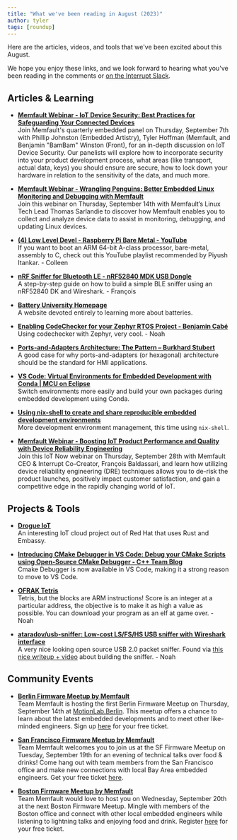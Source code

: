 ```yaml
---
title: "What we've been reading in August (2023)"
author: tyler
tags: [roundup]
---
```


<!-- excerpt start -->

Here are the articles, videos, and tools that we've been excited about this
August. 

<!-- excerpt end -->

We hope you enjoy these links, and we look forward to hearing what you've been
reading in the comments or [on the Interrupt Slack](https://interrupt-slack.herokuapp.com/).



## Articles & Learning
- [**Memfault Webinar - IoT Device Security: Best Practices for Safeguarding Your Connected Devices**](https://hubs.la/Q0219KfY0)<br>
Join Memfault's quarterly embedded panel on Thursday, September 7th with Phillip Johnston (Embedded Artistry), Tyler Hoffman (Memfault, and Benjamin "BamBam" Winston (Front), for an in-depth discussion on IoT Device Security. Our panelists will explore how to incorporate security into your product development process, what areas (like transport, actual data, keys) you should ensure are secure, how to lock down your hardware in relation to the sensitivity of the data, and much more. 

- [**Memfault Webinar - Wrangling Penguins: Better Embedded Linux Monitoring and Debugging with Memfault**](https://hubs.la/Q0219Ks40)<br>
Join this webinar on Thursday, September 14th with Memfault’s Linux Tech Lead Thomas Sarlandie to discover how Memfault enables you to collect and analyze device data to assist in monitoring, debugging, and updating Linux devices. 

- [**(4) Low Level Devel - Raspberry Pi Bare Metal - YouTube**](https://www.youtube.com/playlist?list=PLVxiWMqQvhg9FCteL7I0aohj1_YiUx1x8)<br>
If you want to boot an ARM 64-bit A-class processor, bare-metal, assembly to C, check out this YouTube playlist recommended by Piyush Itankar. - Colleen

- [**nRF Sniffer for Bluetooth LE - nRF52840 MDK USB Dongle**](https://wiki.makerdiary.com/nrf52840-mdk-usb-dongle/guides/ble-sniffer/)<br>
A step-by-step guide on how to build a simple BLE sniffer using an nRF52840 DK and Wireshark. - François

- [**Battery University Homepage**](https://batteryuniversity.com/)<br>
A website devoted entirely to learning more about batteries. 

- [**Enabling CodeChecker for your Zephyr RTOS Project - Benjamin Cabé**](https://blog.benjamin-cabe.com/2023/08/23/enabling-codechecker-for-your-zephyr-rtos-project)<br>
Using codechecker with Zephyr, very cool. - Noah

- [**Ports-and-Adapters Architecture: The Pattern – Burkhard Stubert**](https://embeddeduse.com/2023/08/24/ports-and-adapters-architecture-the-pattern/)<br>
A good case for why ports-and-adapters (or hexagonal) architecture should be the standard for HMI applications.

- [**VS Code: Virtual Environments for Embedded Development with Conda | MCU on Eclipse**](https://mcuoneclipse.com/2023/08/25/vs-code-virtual-environments-for-embedded-development-with-conda/)<br>
Switch environments more easily and build your own packages during embedded development using Conda. 

- [**Using nix-shell to create and share reproducible embedded development environments**](https://dnedic.github.io/blog/nix-shell-embedded-development-environment/)<br>
More development environment management, this time using `nix-shell`. 

- [**Memfault Webinar - Boosting IoT Product Performance and Quality with Device Reliability Engineering**](https://app.livestorm.co/wkm/boosting-iot-product-performance-and-quality-with-device-reliability-engineering?utm_source=cl&utm_campaign=cl)<br>
Join this IoT Now webinar on Thursday, September 28th with Memfault CEO & Interrupt Co-Creator, François Baldassari, and learn how utilizing device reliability engineering (DRE) techniques allows you to de-risk the product launches, positively impact customer satisfaction, and gain a competitive edge in the rapidly changing world of IoT.




## Projects & Tools
- [**Drogue IoT**](https://www.drogue.io/)<br>
An interesting IoT cloud project out of Red Hat that uses Rust and Embassy.

- [**Introducing CMake Debugger in VS Code: Debug your CMake Scripts using Open-Source CMake Debugger - C++ Team Blog**](https://devblogs.microsoft.com/cppblog/introducing-cmake-debugger-in-vs-code-debug-your-cmake-scripts-using-open-source-cmake-debugger/)<br>
Cmake Debugger is now available in VS Code, making it a strong reason to move to VS Code. 

- [**OFRAK Tetris**](https://ofrak.com/tetris/)<br>
Tetris, but the blocks are ARM instructions! Score is an integer at a particular address, the objective is to make it as high a value as possible. You can download your program as an elf at game over. - Noah

- [**ataradov/usb-sniffer: Low-cost LS/FS/HS USB sniffer with Wireshark interface**](https://github.com/ataradov/usb-sniffer)<br>
A very nice looking open source USB 2.0 packet sniffer. Found via [this nice writeup + video](https://www.downtowndougbrown.com/2023/08/building-alex-taradovs-open-source-usb-sniffer/) about building the sniffer. - Noah



## Community Events

- [**Berlin Firmware Meetup by Memfault**](https://www.eventbrite.com/e/berlin-firmware-meetup-tickets-685436237237)<br>
Team Memfault is hosting the first Berlin Firmware Meetup on Thursday, September 14th at [MotionLab.Berlin](https://motionlab.berlin/). This meetup offers a chance to learn about the latest embedded developments and to meet other like-minded engineers. Sign up [here](https://www.eventbrite.com/e/berlin-firmware-meetup-tickets-685436237237) for your free ticket.

- [**San Francisco Firmware Meetup by Memfault**](https://www.eventbrite.com/e/sf-firmware-meetup-tickets-695013503097)<br>
Team Memfault welcomes you to join us at the SF Firmware Meetup on Tuesday, September 19th for an evening of technical talks over food & drinks! Come hang out with team members from the San Francisco office and make new connections with local Bay Area embedded engineers. Get your free ticket [here](https://www.eventbrite.com/e/sf-firmware-meetup-tickets-695013503097). 

- [**Boston Firmware Meetup by Memfault**](https://www.eventbrite.com/e/boston-firmware-meetup-tickets-678359811457)<br>
Team Memfault would love to host you on Wednesday, September 20th at the next Boston Firmware Meetup. Mingle with members of the Boston office and connect with other local embedded engineers while listening to lightning talks and enjoying food and drink. Register [here](https://www.eventbrite.com/e/boston-firmware-meetup-tickets-678359811457) for your free ticket.
